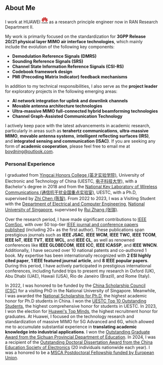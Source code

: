## **About Me**

I work at HUAWEI <img src='./images/huawei.png' style='width: 1.5em;'> as a research principle engineer now in RAN Research Department II. 

My work is primarily focused on the standardization for **3GPP Release 20/21 physical layer MIMO air interface technologies**, which mainly include the evolution of the following key components:

- **Demodulation Reference Signals (DMRS)**
- **Sounding Reference Signals (SRS)**
- **Channel State Information Reference Signals (CSI-RS)**
- **Codebook framework design**
- **PMI (Precoding Matrix Indicator) feedback mechanisms**

In addition to my technical responsibilities, I also serve as the **project leader** for exploratory projects in the following emerging areas:

- **AI network integration for uplink and downlink channels**
- **Movable antenna architecture technologies**
- **Ultra-massive MIMO full-connected hybrid beamforming technologies**
- **Channel Graph-Assisted Communication Technology**

I actively keep pace with the latest advancements in academic research, particularly in areas such as **terahertz communications**, **ultra-massive MIMO**, **movable antenna systems**, **intelligent reflecting surfaces (IRS)**, and **integrated sensing and communication (ISAC)**. If you are seeking any form of **academic cooperation**, please feel free to email me at [boydning@outlook.com](mailto:boydning@outlook.com). 

### **Personal Experience**

I graduated from [Yingcai Honors College (英才实验学院)](https://www.yingcai.uestc.edu.cn/), University of Electronic and Technology of China (UESTC, [电子科技大学](https://www.uestc.edu.cn/)), with a Bachelor's degree in 2018 and from the [National Key Laboratory of Wireless Communications (通信抗干扰全国重点实验室)](https://www.ncl.uestc.edu.cn/), UESTC, with a Ph.D, supervised by [Zhi Chen (陈智)](https://scholar.google.com.hk/citations?hl=en&user=wnGtLtsAAAAJ). From 2022 to 2023, I was a Visiting Student with the [Department of Electrical and Computer Engineering](https://cde.nus.edu.sg/ece/), [National University of Singapore](https://www.nus.edu.sg/), supervised by [Rui Zhang (张瑞)](https://scholar.google.com.hk/citations?hl=en&user=yoJqPIkAAAAJ).

Over the research period, I have made significant contributions to [IEEE ComSoc](https://www.comsoc.org/), with over 50 top-tier [IEEE journal and conference papers published](https://ieeexplore.ieee.org/author/37086638264) (including 20+ as the first author). These publications span prestigious journals such as **IEEE JSAC**, **IEEE WCM**, **IEEE TWC**, **IEEE TCOM**, **IEEE IoT**, **IEEE TVT**, **IEEE WCL**, and **IEEE CL**, as well as renowned conferences like **IEEE GLOBECOM**, **IEEE ICC**, **IEEE ICASSP**, and **IEEE WNCN**. Additionally, I have secured over 10 national patents and co-authored 1 book. My expertise has been internationally recognized with **2 ESI highly cited paper**, **1 IEEE featured journal article**, and **8 IEEE popular papers**. During this period, I have actively participated in prestigious international conferences, including funded trips to present my research in Oxford (UK), Abu Dhabi (UAE), Hawaii (USA), Rio de Janeiro (Brazil), and Rome (Italy).

In 2022, I was honored to be funded by the [China Scholarship Council (CSC)](https://www.chinesescholarshipcouncil.com/) for a visiting PhD in the National University of Singapore. Meanwhile, I was awarded the [National Scholarship for Ph.D](http://www.moe.gov.cn/jyb_xwfb/xw_zt/moe_357/jyzt_2015nztzl/2015_zt06/15zt06_gxzzzc/gxzz_yjs/201508/t20150810_199224.html), the highest academic honor for Ph.D students in China. I won the [UESTC Top 10 Outstanding Students](https://baike.baidu.com/item/%E6%88%90%E7%94%B5%E6%9D%B0%E5%87%BA%E5%AD%A6%E7%94%9F/2717449), the highest comprehensive honor for students in UESTC. In 2023, I won the election for [Huawei's Top Minds](https://career.huawei.com/reccampportal/portal5/topminds.html), the highest recruitment honor for graduates. At Huawei, I focused on the technology research and standardization of massive MIMO for 5G Advanced and 6G, which allowed me to accumulate substantial experience in **translating academic knowledge into industrial applications**. I won the [Outstanding Graduate Award from the Sichuan Provincial Department of Education](https://edu.sc.gov.cn/scedu/cjhfwjk/2023/3/3/cb2ff303cf1b474e86d4eeb460f87597.shtml). In 2024, I was a recipient of the [Outstanding Doctoral Dissertation Award from the China Education Society of Electronics](https://cese.xidian.edu.cn/info/1003/1495.htm) (20 individuals nationwide each year). I was a honored to be a [MSCA Postdoctoral Fellowship funded by European Union](https://marie-sklodowska-curie-actions.ec.europa.eu/actions/postdoctoral-fellowships).
